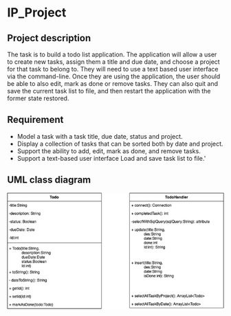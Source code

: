 # IP_Project
## Project description
The task is to build a todo list application. The application will allow a user to create new tasks, assign them a title and due date, and choose a project for that task to belong to. They will need to use a text based user interface via the command-line.
Once they are using the application, the user should be able to also edit, mark as done or remove tasks. They can also quit and save the current task list to file, and then restart the application with the former state restored.
## Requirement
* Model a task with a task title, due date, status and project.
* Display a collection of tasks that can be sorted both by date and project. 
* Support the ability to add, edit, mark as done, and remove tasks. 
* Support a text-based user interface Load and save task list to file.'

## UML class diagram
![Alt](images/TodoUMLDiagram.png)